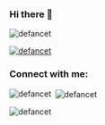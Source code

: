 ### Hi there 👋

<p align="left"> <img src="https://komarev.com/ghpvc/?username=defancet&label=Profile%20views&color=0e75b6&style=flat" alt="defancet" /> </p>

<p align="left"> <a href="https://github.com/ryo-ma/github-profile-trophy"><img src="https://github-profile-trophy.vercel.app/?username=defancet" alt="defancet" /></a> </p>

<h3 align="left">Connect with me:</h3>
<p align="left">
</p>

<p><img align="left" src="https://github-readme-stats.vercel.app/api/top-langs?username=defancet&show_icons=true&locale=en&layout=compact" alt="defancet" /></p>

<p>&nbsp;<img align="center" src="https://github-readme-stats.vercel.app/api?username=defancet&show_icons=true&locale=en" alt="defancet" /></p>

<p><img align="center" src="https://github-readme-streak-stats.herokuapp.com/?user=defancet&" alt="defancet" /></p>
